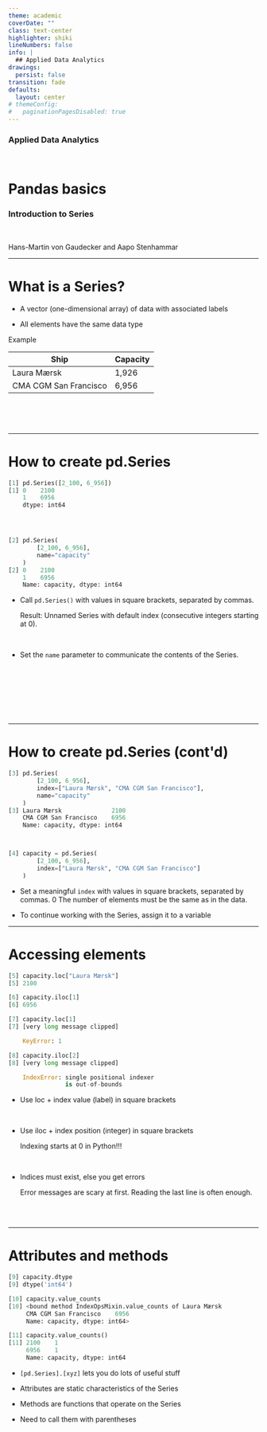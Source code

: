 ```yaml
---
theme: academic
coverDate: ""
class: text-center
highlighter: shiki
lineNumbers: false
info: |
  ## Applied Data Analytics
drawings:
  persist: false
transition: fade
defaults:
  layout: center
# themeConfig:
#   paginationPagesDisabled: true
---
```


### Applied Data Analytics

<br/>

# Pandas basics

### Introduction to Series

<br/>

Hans-Martin von Gaudecker and Aapo Stenhammar

---

# What is a Series?

- A vector (one-dimensional array) of data with associated labels

- All elements have the same data type


<div class="grid grid-cols-2 gap-4">
<div>

Example

| Ship                  | Capacity |
| --------------------- | -------- |
| Laura Mærsk           | 1,926    |
| CMA CGM San Francisco | 6,956    |

</div>
<div>
</div>
</div>

<br/>
<br/>
<br/>

---

# How to create pd.Series

<div class="grid grid-cols-9 gap-4">
<div class="col-span-4">

```python
[1] pd.Series([2_100, 6_956])
[1] 0    2100
    1    6956
    dtype: int64




[2] pd.Series(
        [2_100, 6_956],
        name="capacity"
    )
[2] 0    2100
    1    6956
    Name: capacity, dtype: int64
```

</div>
<div class="col-span-5">

- Call `pd.Series()` with values in square brackets, separated by commas.

  Result: Unnamed Series with default index (consecutive integers starting at 0).

<br/>

- Set the `name` parameter to communicate the contents of the Series.

<br/>
<br/>
<br/>
<br/>
</div>
</div>

<br/>
<br/>

---

# How to create pd.Series (cont'd)

<div class="grid grid-cols-11 gap-4">
<div class="col-span-7">

```python
[3] pd.Series(
        [2_100, 6_956],
        index=["Laura Mærsk", "CMA CGM San Francisco"],
        name="capacity"
    )
[3] Laura Mærsk              2100
    CMA CGM San Francisco    6956
    Name: capacity, dtype: int64



[4] capacity = pd.Series(
        [2_100, 6_956],
        index=["Laura Mærsk", "CMA CGM San Francisco"]
    )
```

</div>
<div class="col-span-4">


- Set a meaningful `index` with values in square brackets, separated by
  commas.
0
  The number of elements must be the same as in the data.

- To continue working with the Series, assign it to a variable

</div>
</div>


---

# Accessing elements

<div class="grid grid-cols-2 gap-4">
<div class="col-span-1">

```python
[5] capacity.loc["Laura Mærsk"]
[5] 2100

[6] capacity.iloc[1]
[6] 6956

[7] capacity.loc[1]
[7] [very long message clipped]

    KeyError: 1

[8] capacity.iloc[2]
[8] [very long message clipped]

    IndexError: single positional indexer
                is out-of-bounds
```

</div>
<div class="col-span-1">


- Use loc + index value (label) in square brackets

<br/>

- Use iloc + index position (integer) in square brackets

  Indexing starts at 0 in Python!!!

<br/>

- Indices must exist, else you get errors

  Error messages are scary at first. Reading the last line is often enough.

<br/>
<br/>
</div>
</div>


---

# Attributes and methods

<div class="grid grid-cols-2 gap-4">
<div class="col-span-1">

```python
[9] capacity.dtype
[9] dtype('int64')

[10] capacity.value_counts
[10] <bound method IndexOpsMixin.value_counts of Laura Mærsk              2100
     CMA CGM San Francisco    6956
     Name: capacity, dtype: int64>

[11] capacity.value_counts()
[11] 2100    1
     6956    1
     Name: capacity, dtype: int64
```

</div>
<div class="col-span-1">

- `[pd.Series].[xyz]` lets you do lots of useful stuff

- Attributes are static characteristics of the Series

- Methods are functions that operate on the Series

- Need to call them with parentheses

<br/>
<br/>
</div>
</div>

